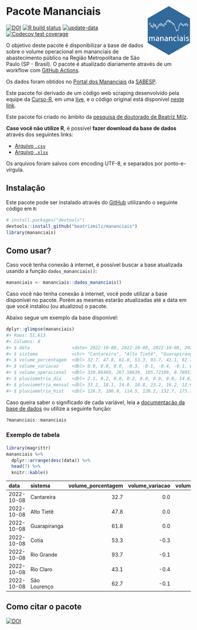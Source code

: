 
<!-- README.md is generated from README.Rmd. Please edit that file -->

# Pacote Mananciais <img src="man/figures/hexlogo.png" align="right" width = "120px"/>

<!-- badges: start -->

[![DOI](https://zenodo.org/badge/DOI/10.5281/zenodo.4733056.svg)](https://doi.org/10.5281/zenodo.4733056)
[![R build
status](https://github.com/beatrizmilz/mananciais/workflows/R-CMD-check/badge.svg)](https://github.com/beatrizmilz/mananciais/actions)
[![update-data](https://github.com/beatrizmilz/mananciais/actions/workflows/2-update_data.yaml/badge.svg)](https://github.com/beatrizmilz/mananciais/actions/workflows/2-update_data.yaml)
[![Codecov test
coverage](https://codecov.io/gh/beatrizmilz/mananciais/branch/master/graph/badge.svg)](https://codecov.io/gh/beatrizmilz/mananciais?branch=master)
<!-- badges: end -->

O objetivo deste pacote é disponibilizar a base de dados sobre o volume
operacional em mananciais de abastecimento público na Região
Metropolitana de São Paulo (SP - Brasil). O pacote é atualizado
diariamente através de um workflow com [GitHub
Actions](https://github.com/beatrizmilz/mananciais/actions).

Os dados foram obtidos no [Portal dos
Mananciais](http://mananciais.sabesp.com.br/Situacao) da
[SABESP](http://site.sabesp.com.br/site/Default.aspx).

Este pacote foi derivado de um código web scraping desenvolvido pela
equipe da [Curso-R](https://www.curso-r.com/), em uma
[live](https://youtu.be/jvZIxrMmOcQ), e o código original está
disponível [neste
link](https://github.com/curso-r/lives/blob/master/drafts/20200730_scraper_sabesp.R).

Este pacote foi criado no âmbito da [pesquisa de doutorado de Beatriz
Milz](https://beatrizmilz.github.io/tese/).

**Caso você não utilize R**, é possível **fazer download da base de
dados** através dos seguintes links:

-   [Arquivo
    `.csv`](https://github.com/beatrizmilz/mananciais/raw/master/inst/extdata/mananciais.csv)
-   [Arquivo
    `.xlsx`](https://github.com/beatrizmilz/mananciais/blob/master/inst/extdata/mananciais.xlsx?raw=true)

Os arquivos foram salvos com encoding UTF-8, e separados por
ponto-e-vírgula.

## Instalação

Este pacote pode ser instalado através do [GitHub](https://github.com/)
utilizando o seguinte código em `R`:

``` r
# install.packages("devtools")
devtools::install_github("beatrizmilz/mananciais")
library(mananciais)
```

## Como usar?

Caso você tenha conexão à internet, é possível buscar a base atualizada
usando a função `dados_mananciais()`:

``` r
mananciais <- mananciais::dados_mananciais() 
```

Caso você não tenha conexão à internet, você pode utilizar a base
disponível no pacote. Porém as mesmas estarão atualizadas até a data em
que você instalou (ou atualizou) o pacote.

Abaixo segue um exemplo da base disponível:

``` r
dplyr::glimpse(mananciais)
#> Rows: 51,613
#> Columns: 8
#> $ data                <date> 2022-10-08, 2022-10-08, 2022-10-08, 2022-10-08, 2…
#> $ sistema             <chr> "Cantareira", "Alto Tietê", "Guarapiranga", "Cotia…
#> $ volume_porcentagem  <dbl> 32.7, 47.8, 61.8, 53.3, 93.7, 43.1, 62.7, 32.7, 47…
#> $ volume_variacao     <dbl> 0.0, 0.0, 0.0, -0.3, -0.1, -0.4, -0.1, 0.1, 0.0, 0…
#> $ volume_operacional  <dbl> 320.86469, 267.58639, 105.72109, 8.78957, 105.0749…
#> $ pluviometria_dia    <dbl> 2.1, 0.2, 0.0, 0.2, 0.0, 0.0, 0.0, 14.0, 10.4, 4.8…
#> $ pluviometria_mensal <dbl> 33.2, 18.1, 14.0, 10.8, 23.2, 16.2, 12.6, 31.1, 17…
#> $ pluviometria_hist   <dbl> 126.3, 106.0, 114.5, 120.2, 132.7, 173.7, 141.2, 1…
```

Caso queira saber o significado de cada variável, leia a [documentação
da base de
dados](https://beatrizmilz.github.io/mananciais/reference/mananciais.html)
ou utilize a seguinte função:

``` r
?mananciais::mananciais
```

### Exemplo de tabela

``` r
library(magrittr)
mananciais %>% 
  dplyr::arrange(desc(data)) %>% 
  head(7) %>%
  knitr::kable()
```

| data       | sistema      | volume_porcentagem | volume_variacao | volume_operacional | pluviometria_dia | pluviometria_mensal | pluviometria_hist |
|:-----------|:-------------|-------------------:|----------------:|-------------------:|-----------------:|--------------------:|------------------:|
| 2022-10-08 | Cantareira   |               32.7 |             0.0 |          320.86469 |              2.1 |                33.2 |             126.3 |
| 2022-10-08 | Alto Tietê   |               47.8 |             0.0 |          267.58639 |              0.2 |                18.1 |             106.0 |
| 2022-10-08 | Guarapiranga |               61.8 |             0.0 |          105.72109 |              0.0 |                14.0 |             114.5 |
| 2022-10-08 | Cotia        |               53.3 |            -0.3 |            8.78957 |              0.2 |                10.8 |             120.2 |
| 2022-10-08 | Rio Grande   |               93.7 |            -0.1 |          105.07494 |              0.0 |                23.2 |             132.7 |
| 2022-10-08 | Rio Claro    |               43.1 |            -0.4 |            5.88695 |              0.0 |                16.2 |             173.7 |
| 2022-10-08 | São Lourenço |               62.7 |            -0.1 |           55.66879 |              0.0 |                12.6 |             141.2 |

## Como citar o pacote

[![DOI](https://zenodo.org/badge/DOI/10.5281/zenodo.4733056.svg)](https://doi.org/10.5281/zenodo.4733056)
